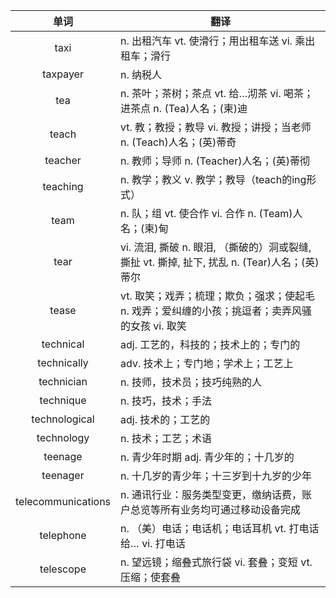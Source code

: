 |单词|翻译  |
|:--:|--| 
|	taxi  		|		n. 出租汽车 vt. 使滑行；用出租车送 vi. 乘出租车；滑行	|		
|	taxpayer  		|		n. 纳税人	|		
|	tea  		|		n. 茶叶；茶树；茶点 vt. 给…沏茶 vi. 喝茶；进茶点 n. (Tea)人名；(柬)迪	|		
|	teach  		|		vt. 教；教授；教导 vi. 教授；讲授；当老师 n. (Teach)人名；(英)蒂奇	|		
|	teacher  		|		n. 教师；导师 n. (Teacher)人名；(英)蒂彻	|		
|	teaching  		|		n. 教学；教义 v. 教学；教导（teach的ing形式）	|		
|	team  		|		n. 队；组 vt. 使合作 vi. 合作 n. (Team)人名；(柬)甸	|		
|	tear  		|		vi. 流泪, 撕破 n. 眼泪, （撕破的）洞或裂缝, 撕扯 vt. 撕掉, 扯下, 扰乱 n. (Tear)人名；(英)蒂尔	|		
|	tease  		|		vt. 取笑；戏弄；梳理；欺负；强求；使起毛 n. 戏弄；爱纠缠的小孩；挑逗者；卖弄风骚的女孩 vi. 取笑	|		
|	technical  		|		adj. 工艺的，科技的；技术上的；专门的	|		
|	technically  		|		adv. 技术上；专门地；学术上；工艺上	|		
|	technician  		|		n. 技师，技术员；技巧纯熟的人	|		
|	technique  		|		n. 技巧，技术；手法	|		
|	technological  		|		adj. 技术的；工艺的	|		
|	technology  		|		n. 技术；工艺；术语	|		
|	teenage  		|		n. 青少年时期 adj. 青少年的；十几岁的	|		
|	teenager  		|		n. 十几岁的青少年；十三岁到十九岁的少年	|		
|	telecommunications  		|		n. 通讯行业：服务类型变更，缴纳话费，账户总览等所有业务均可通过移动设备完成	|		
|	telephone  		|		n. （美）电话；电话机；电话耳机 vt. 打电话给… vi. 打电话	|		
|	telescope  		|		n. 望远镜；缩叠式旅行袋 vi. 套叠；变短 vt. 压缩；使套叠	|		
